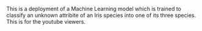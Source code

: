 This is a deployment of a Machine Learning model which is trained to classify an unknown attribite of an Iris species into one of its three species. 
This is for the youtube viewers. 
